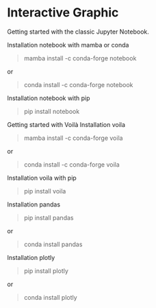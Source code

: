 # Interactive Graphic

Getting started with the classic Jupyter Notebook.

Installation notebook with mamba or conda
> mamba install -c conda-forge notebook

or

> conda install -c conda-forge notebook

Installation notebook with pip
> pip install notebook

Getting started with Voilà
Installation voila
> mamba install -c conda-forge voila

or

> conda install -c conda-forge voila

Installation voila with pip
> pip install voila

Installation pandas
> pip install pandas

or

> conda install pandas

Installation plotly
> pip install plotly

or

> conda install plotly
